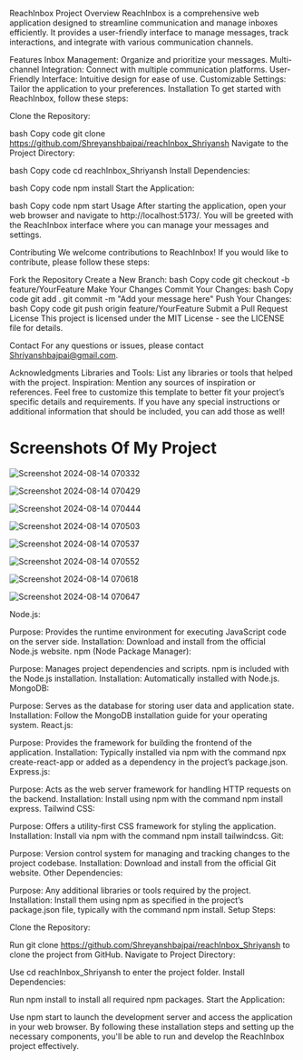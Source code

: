 ReachInbox
Project Overview
ReachInbox is a comprehensive web application designed to streamline communication and manage inboxes efficiently. It provides a user-friendly interface to manage messages, track interactions, and integrate with various communication channels.

Features
Inbox Management: Organize and prioritize your messages.
Multi-channel Integration: Connect with multiple communication platforms.
User-Friendly Interface: Intuitive design for ease of use.
Customizable Settings: Tailor the application to your preferences.
Installation
To get started with ReachInbox, follow these steps:

Clone the Repository:

bash
Copy code
git clone https://github.com/Shreyanshbajpai/reachInbox_Shriyansh
Navigate to the Project Directory:

bash
Copy code
cd reachInbox_Shriyansh
Install Dependencies:

bash
Copy code
npm install
Start the Application:

bash
Copy code
npm start
Usage
After starting the application, open your web browser and navigate to http://localhost:5173/. You will be greeted with the ReachInbox interface where you can manage your messages and settings.

Contributing
We welcome contributions to ReachInbox! If you would like to contribute, please follow these steps:

Fork the Repository
Create a New Branch:
bash
Copy code
git checkout -b feature/YourFeature
Make Your Changes
Commit Your Changes:
bash
Copy code
git add .
git commit -m "Add your message here"
Push Your Changes:
bash
Copy code
git push origin feature/YourFeature
Submit a Pull Request
License
This project is licensed under the MIT License - see the LICENSE file for details.

Contact
For any questions or issues, please contact Shriyanshbajpai@gmail.com.

Acknowledgments
Libraries and Tools: List any libraries or tools that helped with the project.
Inspiration: Mention any sources of inspiration or references.
Feel free to customize this template to better fit your project’s specific details and requirements. If you have any special instructions or additional information that should be included, you can add those as well!



# Screenshots Of My Project 

![Screenshot 2024-08-14 070332](https://github.com/user-attachments/assets/ef9bfaff-9b14-4558-9024-c6a44816d120)

![Screenshot 2024-08-14 070429](https://github.com/user-attachments/assets/57c972d0-b5da-405d-a8d4-ca0578795a17)

![Screenshot 2024-08-14 070444](https://github.com/user-attachments/assets/89dcb070-7240-44c1-a999-231b8fd0fb3e)

![Screenshot 2024-08-14 070503](https://github.com/user-attachments/assets/0f2c3941-fbeb-4326-b599-f1cb7c290b3f)

![Screenshot 2024-08-14 070537](https://github.com/user-attachments/assets/cbd5a69b-ba33-4ba5-9d0e-684692792c8f)

![Screenshot 2024-08-14 070552](https://github.com/user-attachments/assets/df5429ff-e4e5-407e-97a1-49aa0d59e1ef)

![Screenshot 2024-08-14 070618](https://github.com/user-attachments/assets/f14514d8-f4cc-4981-bfd8-11b62bff562b)

![Screenshot 2024-08-14 070647](https://github.com/user-attachments/assets/57102dc8-7ce3-438d-9b67-d8c718e3bd8e)


Node.js:

Purpose: Provides the runtime environment for executing JavaScript code on the server side.
Installation: Download and install from the official Node.js website.
npm (Node Package Manager):

Purpose: Manages project dependencies and scripts. npm is included with the Node.js installation.
Installation: Automatically installed with Node.js.
MongoDB:

Purpose: Serves as the database for storing user data and application state.
Installation: Follow the MongoDB installation guide for your operating system.
React.js:

Purpose: Provides the framework for building the frontend of the application.
Installation: Typically installed via npm with the command npx create-react-app or added as a dependency in the project’s package.json.
Express.js:

Purpose: Acts as the web server framework for handling HTTP requests on the backend.
Installation: Install using npm with the command npm install express.
Tailwind CSS:

Purpose: Offers a utility-first CSS framework for styling the application.
Installation: Install via npm with the command npm install tailwindcss.
Git:

Purpose: Version control system for managing and tracking changes to the project codebase.
Installation: Download and install from the official Git website.
Other Dependencies:

Purpose: Any additional libraries or tools required by the project.
Installation: Install them using npm as specified in the project’s package.json file, typically with the command npm install.
Setup Steps:

Clone the Repository:

Run git clone https://github.com/Shreyanshbajpai/reachInbox_Shriyansh to clone the project from GitHub.
Navigate to Project Directory:

Use cd reachInbox_Shriyansh to enter the project folder.
Install Dependencies:

Run npm install to install all required npm packages.
Start the Application:

Use npm start to launch the development server and access the application in your web browser.
By following these installation steps and setting up the necessary components, you'll be able to run and develop the ReachInbox project effectively.













